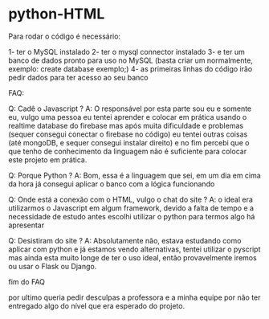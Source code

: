 # python-HTML

Para rodar o código é necessário:

1- ter o MySQL instalado
2- ter o mysql connector instalado
3- e ter um banco de dados pronto para uso no MySQL
(basta criar um normalmente, exemplo: create database exemplo;)
4- as primeiras linhas do código irão pedir dados para ter acesso ao seu banco



FAQ:

Q: Cadê o Javascript ?
A: O responsável por esta parte sou eu e somente eu, vulgo uma pessoa
eu tentei aprender e colocar em prática usando o realtime database do firebase
mas após muita dificuldade e problemas (sequer consegui conectar o firebase no código)
eu tentei outras coisas (até mongoDB, e sequer consegui instalar direito) e no fim percebi
que o que tenho de conhecimento da linguagem não é suficiente para colocar este projeto em prática.

Q: Porque Python ?
A: Bom, essa é a linguagem que sei, em um dia em cima da hora já consegui aplicar o banco com a lógica 
funcionando

Q: Onde está a conexão com o HTML, vulgo o chat do site ?
A: o ideal era utilizarmos o Javascript em algum framework, devido a falta de tempo e a necessidade
de estudo antes escolhi utilizar o python para termos algo há apresentar

Q: Desistiram do site ?
A: Absolutamente não, estava estudando como aplicar com python e já estamos vendo alternativas,
tentei utilizar o pyscript mas ainda esta muito longe de ter o uso ideal, então provavelmente 
iremos ou usar o Flask ou Django.

fim do FAQ

por ultimo queria pedir desculpas a professora e a minha equipe por não ter entregado algo do nível que
era esperado do projeto.
